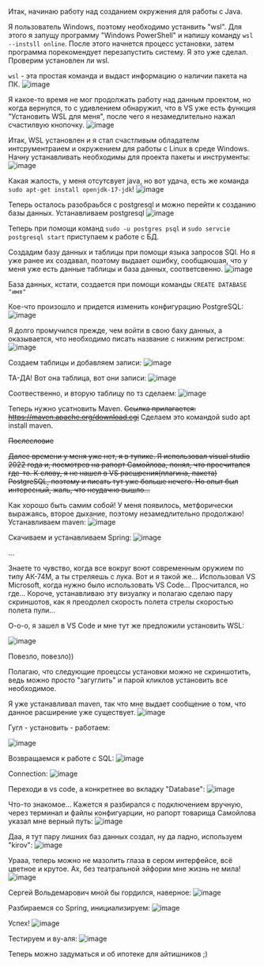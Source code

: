 Итак, начинаю работу над созданием окружения для работы с Java.

Я пользователь Windows, поэтому необходимо устанвить "wsl". Для этого я запущу программу "Windows PowerShell" и напишу команду `wsl --instsll online`. После этого начнется процесс установки, затем программа порекомендует перезапустить систему. Я это уже сделал. Проверим установлен ли wsl.

`wsl` - эта простая команда и выдаст информацию о наличии пакета на ПК.
![image](https://github.com/TKirovAl/JavaProject/assets/93568292/181c5dc5-2289-41ff-a7f1-f45b871b1f8b)

Я какое-то время не мог продолжать работу над данным проектом, но когда вернулся, то с удивлением обнаружил, что в VS уже есть функция "Установить WSL для меня", после чего я незамедлительно нажал счастилвую кнопочку.
![image](https://github.com/TKirovAl/JavaProject/assets/93568292/5867cc0a-f489-43cf-984a-4156892df969)

Итак, WSL установлен и я стал счастливым обладателм интсрументраием и окружением для работы с Linux в среде Windows. Начну устанавливать необходимы для проекта пакеты и инструменты:
![image](https://github.com/TKirovAl/JavaProject/assets/93568292/198dd70a-bfcc-4da1-ae51-018df42b664d)

Какая жалость, у меня отсутсвует java, но вот удача, есть же команда `sudo apt-get install openjdk-17-jdk`!
![image](https://github.com/TKirovAl/JavaProject/assets/93568292/8c7f9281-ce8d-458c-99b9-0d28547ff5cb)

Теперь осталось разобраьбся с postgresql и можно перейти к созданию базы данных.
Устанавливаем postgresql 
![image](https://github.com/TKirovAl/JavaProject/assets/93568292/e74d0d36-0553-4b28-ba2d-52acb2b6b09b)

Теперь при помощи команд `sudo -u postgres psql` и `sudo servcie postgresql start` приступаем к работе с БД.

Создадим базу данных и таблицы при помощи языка запросов SQl. Но я уже ранее их создавал, поэтому выдаает ошибку, сообщаюшая, что у меня уже есть данные таблицы и база данных, соответсвенно.
![image](https://github.com/TKirovAl/JavaProject/assets/93568292/c53da66e-761a-4d34-a0cb-fe08d3d72c84)

База данных, кстати, создается при помощи команды `CREATE DATABASE "имя"`

Кое-что произошло и придется изменить конфигурацию PostgreSQL:
![image](https://github.com/TKirovAl/JavaProject/assets/93568292/811deaee-bad9-4a7d-bc09-1e4595419b13)

Я долго промучился прежде, чем войти в свою баху данных, а оказывается, что необходимо писать название с нижним регистром:
![image](https://github.com/TKirovAl/JavaProject/assets/93568292/1ce3c54d-480b-4807-bb0d-93532a7d5f81)

Создаем таблицы и добавляем записи:
![image](https://github.com/TKirovAl/JavaProject/assets/93568292/69ab9588-d6e9-4d85-9bcd-619a372228b5)

ТА-ДА! Вот она таблица, вот они записи:
![image](https://github.com/TKirovAl/JavaProject/assets/93568292/38791c29-b577-4b64-b37c-5937080ae26d)

Соотвественно, и вторую таблицу по тз сделаем:
![image](https://github.com/TKirovAl/JavaProject/assets/93568292/3b53ff0c-b790-4e2c-970f-e0336261670f)

Теперь нужно усатновить Maven. ~~Ссылка прилагается:
https://maven.apache.org/download.cgi~~
Сделаем это командой sudo apt install maven.

~~Послесловие~~

~~Далее времени у меня уже нет, я в тупике. Я использовал visual studio 2022 года и, посмотрев на рапорт Самойлова, понял, что просчитался где-то. К слову, я не нашел в VS расшрения(плагина, пакета) PostgreSQL, поэтому и писать тут уже больше нечего. Но опыт был интересный, жаль, что неудачно вышло...~~

Как хорошо быть самим собой! У меня появилось, метфорически выражаясь, второе дыхание, поэтому незамедлительно продолжаю!
Устанавливаем maven:
![image](https://github.com/TKirovAl/JavaProject/assets/93568292/e24ccab2-39ea-4c93-98a8-df92e86e7f9e)

Скачиваем и устанавливаем Spring:
![image](https://github.com/TKirovAl/JavaProject/assets/93568292/9f306f0d-fdd8-47b9-85ff-ba53a7ae5802)

...

Знаете то чувство, когда все вокруг воют современным оружием по типу АК-74М, а ты стреляешь с лука. Вот и я такой же... Использовал VS Microsoft, когда нужно было использовать VS Code... Просчитался, но где...
Короче, устанавливаю эту визуалку и полагаю сделаю пару скриншотов, как я преодолел скорость полета стрелы скоростью полета пули... 

О-о-о, я зашел в VS Code и мне тут же предложили установить WSL:


![image](https://github.com/TKirovAl/JavaProject/assets/93568292/baa0e11c-eef7-4246-9588-fa637724efca)


Повезло, повезло))

Полагаю, что следующие проецссы установки можно не скриншотить, ведь можно просто "загуглить" и парой кликлов установить все необходимое. 

Я уже устанавливал maven, так что мне выдает сообщение о том, что данное расширение уже существует.
![image](https://github.com/TKirovAl/JavaProject/assets/93568292/e00a36e2-bd1f-420a-be35-5208c1e495b6)

Гугл - установить - работаем:


![image](https://github.com/TKirovAl/JavaProject/assets/93568292/f2997b8f-09d7-4666-9abf-5943e4182e60)

Возвращаемся к работе с SQL:
![image](https://github.com/TKirovAl/JavaProject/assets/93568292/3f6e18fe-6dba-48bf-8b9d-f86d83d20d3e)

Connection:
![image](https://github.com/TKirovAl/JavaProject/assets/93568292/fdb40e66-bacf-4e59-9773-61f9c6f729b0)

Переходи в vs code, а конкретнее во вкладку "Database":
![image](https://github.com/TKirovAl/JavaProject/assets/93568292/8d7266a3-5d2e-4548-a089-809adf9ceb75)

Что-то знакомое... Кажется я разбирался с подключением вручную, через терминал и файлы конфигуарции, но рапорт товарища Самойлова указал мне верный путь:
![image](https://github.com/TKirovAl/JavaProject/assets/93568292/dae0c970-34b7-48a6-9451-06302e355b58)

Даа, я тут пару лишних баз данных создал, ну да ладно, используем "kirov":
![image](https://github.com/TKirovAl/JavaProject/assets/93568292/3692dd43-d9cc-4713-96b6-55692d425c67)

Урааа, теперь можно не мазолить глаза в сером интерфейсе, всё цветное и крутое. Ах, без театральной эйфории мне жизнь не мила!
![image](https://github.com/TKirovAl/JavaProject/assets/93568292/b7e0f4dc-9a3d-418a-b3b8-4bc4a828b526)

Сергей Вольдемарович мной бы гордился, наверное:
![image](https://github.com/TKirovAl/JavaProject/assets/93568292/63607c6e-982a-4e21-bee5-0264b0e1b19a)

Разбираемся со Spring, инициализируем:
![image](https://github.com/TKirovAl/JavaProject/assets/93568292/cb5eee3a-b0f3-444e-aa7f-5ed057ba361a)

Успех!
![image](https://github.com/TKirovAl/JavaProject/assets/93568292/86dac88b-d84f-4103-b755-a361644770a6)

Тестируем и ву-аля:
![image](https://github.com/TKirovAl/JavaProject/assets/93568292/e7141be2-1b6c-48cc-aa3d-bfa9d8234fae)

Теперь можно задуматься и об ипотеке для айтишников ;)

























